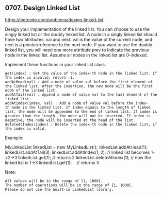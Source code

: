 ## 0707. Design Linked List

https://leetcode.com/problems/design-linked-list

Design your implementation of the linked list. You can choose to use the singly linked list or the doubly linked list. A node in a singly linked list should have two attributes: val and next. val is the value of the current node, and next is a pointer/reference to the next node. If you want to use the doubly linked list, you will need one more attribute prev to indicate the previous node in the linked list. Assume all nodes in the linked list are 0-indexed.

Implement these functions in your linked list class:

    get(index) : Get the value of the index-th node in the linked list. If the index is invalid, return -1.
    addAtHead(val) : Add a node of value val before the first element of the linked list. After the insertion, the new node will be the first node of the linked list.
    addAtTail(val) : Append a node of value val to the last element of the linked list.
    addAtIndex(index, val) : Add a node of value val before the index-th node in the linked list. If index equals to the length of linked list, the node will be appended to the end of linked list. If index is greater than the length, the node will not be inserted. If index is negative, the node will be inserted at the head of the list.
    deleteAtIndex(index) : Delete the index-th node in the linked list, if the index is valid.

Example:

MyLinkedList linkedList = new MyLinkedList();
linkedList.addAtHead(1);
linkedList.addAtTail(3);
linkedList.addAtIndex(1, 2); // linked list becomes 1->2->3
linkedList.get(1); // returns 2
linkedList.deleteAtIndex(1); // now the linked list is 1->3
linkedList.get(1);    // returns 3

Note:

    All values will be in the range of [1, 1000].
    The number of operations will be in the range of [1, 1000].
    Please do not use the built-in LinkedList library.
